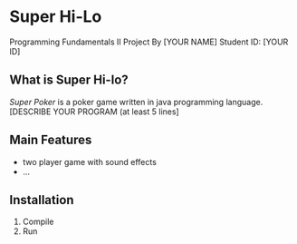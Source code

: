 # Super Hi-Lo
Programming Fundamentals II Project By [YOUR NAME] Student ID: [YOUR ID]

## What is Super Hi-lo?

*Super Poker* is a poker game written in java programming language.
[DESCRIBE YOUR PROGRAM (at least 5 lines]


## Main Features

* two player game with sound effects
* ...


## Installation
1. Compile 
2. Run



